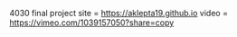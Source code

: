 4030 final project
site = https://aklepta19.github.io
video = https://vimeo.com/1039157050?share=copy
